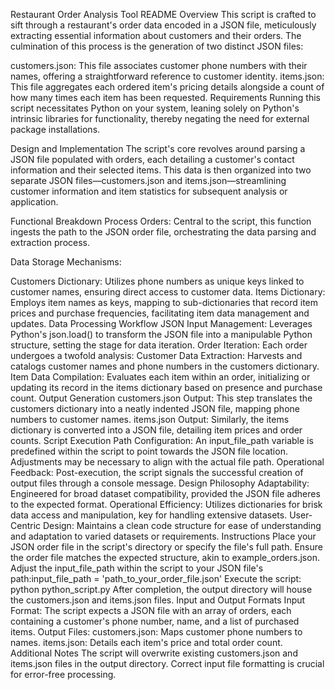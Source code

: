 
Restaurant Order Analysis Tool README
Overview
This script is crafted to sift through a restaurant's order data encoded in a JSON file, meticulously extracting essential information about customers and their orders. The culmination of this process is the generation of two distinct JSON files:

customers.json: This file associates customer phone numbers with their names, offering a straightforward reference to customer identity.
items.json: This file aggregates each ordered item's pricing details alongside a count of how many times each item has been requested.
Requirements
Running this script necessitates Python on your system, leaning solely on Python's intrinsic libraries for functionality, thereby negating the need for external package installations.

Design and Implementation
The script's core revolves around parsing a JSON file populated with orders, each detailing a customer's contact information and their selected items. This data is then organized into two separate JSON files—customers.json and items.json—streamlining customer information and item statistics for subsequent analysis or application.

Functional Breakdown
Process Orders: Central to the script, this function ingests the path to the JSON order file, orchestrating the data parsing and extraction process.

Data Storage Mechanisms:

Customers Dictionary: Utilizes phone numbers as unique keys linked to customer names, ensuring direct access to customer data.
Items Dictionary: Employs item names as keys, mapping to sub-dictionaries that record item prices and purchase frequencies, facilitating item data management and updates.
Data Processing Workflow
JSON Input Management: Leverages Python's json.load() to transform the JSON file into a manipulable Python structure, setting the stage for data iteration.
Order Iteration: Each order undergoes a twofold analysis:
Customer Data Extraction: Harvests and catalogs customer names and phone numbers in the customers dictionary.
Item Data Compilation: Evaluates each item within an order, initializing or updating its record in the items dictionary based on presence and purchase count.
Output Generation
customers.json Output: This step translates the customers dictionary into a neatly indented JSON file, mapping phone numbers to customer names.
items.json Output: Similarly, the items dictionary is converted into a JSON file, detailing item prices and order counts.
Script Execution
Path Configuration: An input_file_path variable is predefined within the script to point towards the JSON file location. Adjustments may be necessary to align with the actual file path.
Operational Feedback: Post-execution, the script signals the successful creation of output files through a console message.
Design Philosophy
Adaptability: Engineered for broad dataset compatibility, provided the JSON file adheres to the expected format.
Operational Efficiency: Utilizes dictionaries for brisk data access and manipulation, key for handling extensive datasets.
User-Centric Design: Maintains a clean code structure for ease of understanding and adaptation to varied datasets or requirements.
Instructions
Place your JSON order file in the script's directory or specify the file's full path.
Ensure the order file matches the expected structure, akin to example_orders.json.
Adjust the input_file_path within the script to your JSON file's path:input_file_path = 'path_to_your_order_file.json'
Execute the script:
python python_script.py
After completion, the output directory will house the customers.json and items.json files.
Input and Output Formats
Input Format: The script expects a JSON file with an array of orders, each containing a customer's phone number, name, and a list of purchased items.
Output Files:
customers.json: Maps customer phone numbers to names.
items.json: Details each item's price and total order count.
Additional Notes
The script will overwrite existing customers.json and items.json files in the output directory.
Correct input file formatting is crucial for error-free processing.





